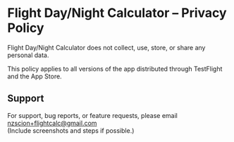 # Flight Day/Night Calculator – Privacy Policy

Flight Day/Night Calculator does not collect, use, store, or share any personal data.

This policy applies to all versions of the app distributed through TestFlight and the App Store.


## Support
For support, bug reports, or feature requests, please email nzscion+flightcalc@gmail.com  
(Include screenshots and steps if possible.)

